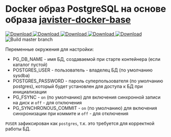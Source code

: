 # Docker образ PostgreSQL на основе образа [javister-docker-base](https://github.com/javister/javister-docker-base)

[ ![Download](https://api.bintray.com/packages/javister/docker/javister%3Ajavister-docker-postgresql/images/download.svg?version=9.5-1.4) ](https://bintray.com/javister/docker/javister%3Ajavister-docker-postgresql/9.5-1.4/link)
[ ![Download](https://api.bintray.com/packages/javister/docker/javister%3Ajavister-docker-postgresql/images/download.svg?version=9.6-1.4) ](https://bintray.com/javister/docker/javister%3Ajavister-docker-postgresql/9.6-1.4/link)
[ ![Download](https://api.bintray.com/packages/javister/docker/javister%3Ajavister-docker-postgresql/images/download.svg?version=11-1.4) ](https://bintray.com/javister/docker/javister%3Ajavister-docker-postgresql/11-1.4/link)
[ ![Download](https://api.bintray.com/packages/javister/docker/javister%3Ajavister-docker-postgresql/images/download.svg?version=12-1.4) ](https://bintray.com/javister/docker/javister%3Ajavister-docker-postgresql/12-1.4/link)
[ ![Download](https://api.bintray.com/packages/javister/dockertesting/javister-docker-postgresql/images/download.svg?version=1.4) ](https://bintray.com/javister/dockertesting/javister-docker-postgresql/1.4/link)
![Build master branch](https://github.com/javister/javister-docker-postgresql/workflows/Build%20master%20branch/badge.svg)

Переменные окружения для настройки:

* PG_DB_NAME - имя БД, создаваемой при старте контейнера (если каталог пустой)
* POSTGRES_USER - пользователь - владелец БД (по умолчанию sysdba)
* POSTGRES_PASSWORD - пароль суперпользователя (по умолчанию postgres), который будет установлен для доступа к БД при инициализации
* PG_FSYNC - `on` (по умолчанию) для включения синхронной записи на диск и `off` - для отключения
* PG_SYNCHRONOUS_COMMIT - `on` (по умолчанию) для включения синхронизации при коммите и `off` - для отключения

`PUSER` зафиксирован как `postgres`, т.к. это требуется для корректной работы БД. 
